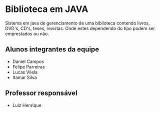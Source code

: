 # Biblioteca em JAVA
Sistema em java de gerenciamento de uma biblioteca contendo livros, DVD's, CD's, teses, revistas. Onde estes dependendo do tipo podem ser emprestados ou não.

## Alunos integrantes da equipe

* Daniel Campos
* Felipe Parreiras
* Lucas Vilela
* Itamar Silva


## Professor responsável 

* Luiz Henrique 

